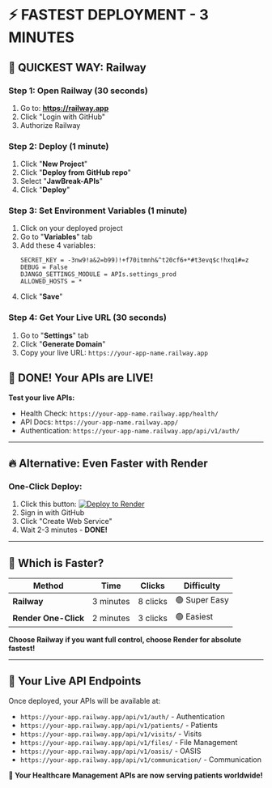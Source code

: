 # ⚡ FASTEST DEPLOYMENT - 3 MINUTES

## 🚀 **QUICKEST WAY: Railway**

### Step 1: Open Railway (30 seconds)
1. Go to: **https://railway.app**
2. Click "Login with GitHub"
3. Authorize Railway

### Step 2: Deploy (1 minute)
1. Click "**New Project**"
2. Click "**Deploy from GitHub repo**"
3. Select "**JawBreak-APIs**"
4. Click "**Deploy**"

### Step 3: Set Environment Variables (1 minute)
1. Click on your deployed project
2. Go to "**Variables**" tab
3. Add these 4 variables:
   ```
   SECRET_KEY = -3nw9!a&2=b99)!+f70itmnh&^t20cf6+*#t3evq$c!hxq1#=z
   DEBUG = False
   DJANGO_SETTINGS_MODULE = APIs.settings_prod
   ALLOWED_HOSTS = *
   ```
4. Click "**Save**"

### Step 4: Get Your Live URL (30 seconds)
1. Go to "**Settings**" tab
2. Click "**Generate Domain**"
3. Copy your live URL: `https://your-app-name.railway.app`

## 🎉 **DONE! Your APIs are LIVE!**

**Test your live APIs:**
- Health Check: `https://your-app-name.railway.app/health/`
- API Docs: `https://your-app-name.railway.app/`
- Authentication: `https://your-app-name.railway.app/api/v1/auth/`

---

## 🔥 **Alternative: Even Faster with Render**

### One-Click Deploy:
1. Click this button: [![Deploy to Render](https://render.com/images/deploy-to-render-button.svg)](https://render.com/deploy?repo=https://github.com/Haseebcodejourney/JawBreak-APIs)
2. Sign in with GitHub
3. Click "Create Web Service"
4. Wait 2-3 minutes - **DONE!**

---

## 🎯 **Which is Faster?**

| Method | Time | Clicks | Difficulty |
|--------|------|--------|------------|
| **Railway** | 3 minutes | 8 clicks | 🟢 Super Easy |
| **Render One-Click** | 2 minutes | 3 clicks | 🟢 Easiest |

**Choose Railway if you want full control, choose Render for absolute fastest!**

---

## 📱 **Your Live API Endpoints**

Once deployed, your APIs will be available at:
- `https://your-app.railway.app/api/v1/auth/` - Authentication
- `https://your-app.railway.app/api/v1/patients/` - Patients
- `https://your-app.railway.app/api/v1/visits/` - Visits
- `https://your-app.railway.app/api/v1/files/` - File Management
- `https://your-app.railway.app/api/v1/oasis/` - OASIS
- `https://your-app.railway.app/api/v1/communication/` - Communication

**🎉 Your Healthcare Management APIs are now serving patients worldwide!**
